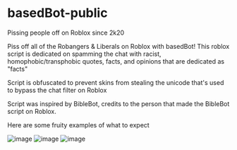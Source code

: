 # basedBot-public
Pissing people off on Roblox since 2k20


Piss off all of the Robangers & Liberals on Roblox with basedBot!
This roblox script is dedicated on spamming the chat with racist, homophobic/transphobic quotes, facts, and opinions that are dedicated as "facts"

Script is obfuscated to prevent skins from stealing the unicode that's used to bypass the chat filter on Roblox

Script was inspired by BibleBot, credits to the person that made the BibleBot script on Roblox.

Here are some fruity examples of what to expect

![image](https://i.imgur.com/tJjd1TG.png)
![image](https://cdn.discordapp.com/attachments/799733276813164555/810374040718934056/unknown.png)
![image](https://i.imgur.com/TtAZgGL.png)
